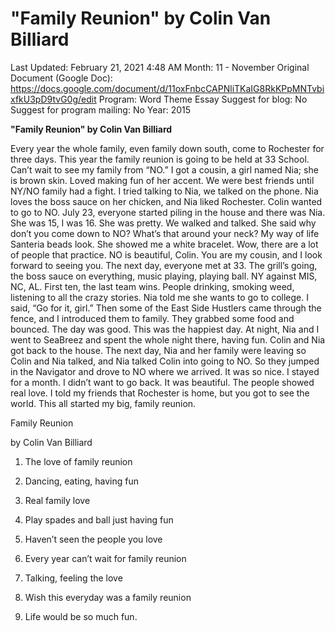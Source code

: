 # "Family Reunion" by Colin Van Billiard

Last Updated: February 21, 2021 4:48 AM
Month: 11 - November
Original Document (Google Doc): https://docs.google.com/document/d/11oxFnbcCAPNliTKaIG8RkKPpMNTvbixfkU3pD9tvG0g/edit
Program: Word Theme Essay
Suggest for blog: No
Suggest for program mailing: No
Year: 2015

**"Family Reunion" by Colin Van Billiard**

Every year the whole family, even family down south, come to Rochester for three days. This year the family reunion is going to be held at 33 School. Can’t wait to see my family from “NO.” I got a cousin, a girl named Nia; she is brown skin. Loved making fun of her accent. We were best friends until NY/NO family had a fight. I tried talking to Nia, we talked on the phone. Nia loves the boss sauce on her chicken, and Nia liked Rochester. Colin wanted to go to NO. July 23, everyone started piling in the house and there was Nia. She was 15, I was 16. She was pretty. We walked and talked. She said why don’t you come down to NO? What’s that around your neck? My way of life Santeria beads look. She showed me a white bracelet. Wow, there are a lot of people that practice. NO is beautiful, Colin. You are my cousin, and I look forward to seeing you. The next day, everyone met at 33. The grill’s going, the boss sauce on everything, music playing, playing ball. NY against MIS, NC, AL. First ten, the last team wins. People drinking, smoking weed, listening to all the crazy stories. Nia told me she wants to go to college. I said, “Go for it, girl.” Then some of the East Side Hustlers came through the fence, and I introduced them to family. They grabbed some food and bounced. The day was good. This was the happiest day. At night, Nia and I went to SeaBreez and spent the whole night there, having fun. Colin and Nia got back to the house. The next day, Nia and her family were leaving so Colin and Nia talked, and Nia talked Colin into going to NO. So they jumped in the Navigator and drove to NO where we arrived. It was so nice. I stayed for a month. I didn’t want to go back. It was beautiful. The people showed real love. I told my friends that Rochester is home, but you got to see the world. This all started my big, family reunion.

Family Reunion

by Colin Van Billiard

1. The love of family reunion

2. Dancing, eating, having fun

3. Real family love

2. Play spades and ball just having fun

3. Haven’t seen the people you love

1. Every year can’t wait for family reunion

3. Talking, feeling the love

1. Wish this everyday was a family reunion

2. Life would be so much fun.